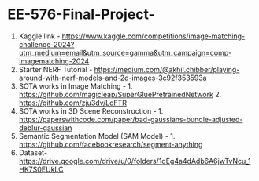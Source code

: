 # EE-576-Final-Project-

1. Kaggle link - https://www.kaggle.com/competitions/image-matching-challenge-2024?utm_medium=email&utm_source=gamma&utm_campaign=comp-imagematching-2024
2. Starter NERF Tutorial - https://medium.com/@akhil.chibber/playing-around-with-nerf-models-and-2d-images-3c92f353593a
3. SOTA works in Image Matching - 
          1. https://github.com/magicleap/SuperGluePretrainedNetwork <break>
          2. https://github.com/zju3dv/LoFTR
4. SOTA works in 3D Scene Reconstruction - 
          1. https://paperswithcode.com/paper/bad-gaussians-bundle-adjusted-deblur-gaussian <break>
5. Semantic Segmentation Model (SAM Model) - 
          1. https://github.com/facebookresearch/segment-anything
6. Dataset-
             https://drive.google.com/drive/u/0/folders/1dEg4a4dAdb6A6jwTvNcu_1HK7S0EUkLC <break>
